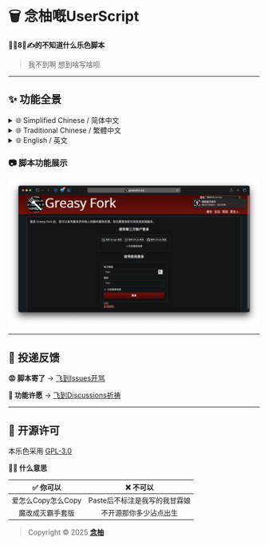 # 🗑️ 念柚嘅UserScript

**🦐🐔8⃣️✍️的不知道什么乐色脚本**

> 我不到啊 想到啥写啥呗

---

## ✨ 功能全景

<details>
<summary>🌐 Simplified Chinese / 简体中文</summary>

### 👀 便携使用体验
- **🖱️ 多种显示模式** - 提供三种方式查看密码 鼠标**悬浮** / **双击**输入框 / **始终显示**密码内容
- **⚙️ 菜单便捷选择** - 通过脚本管理器菜单直接**选择**工作模式 当前激活的模式后会显示 **✅** 标记 一目了然
- **🌐 动态加载适配** - 智能监测网页变化 自动为页面上**后续动态添加**的密码输入框应用您所选择的显示模式
- **⚡️ 轻快流畅体验** - 无论是密码的即时显隐 还是模式切换 都力求**平滑无感** 脚本本身**轻量高效** 不阻塞页面加载或运行
- **🔔 清晰状态通知** - 当您通过菜单切换模式时 会弹出**简短动画通知** 清晰告知当前已切换至何种模式
</details>

<details>
<summary>🌐 Traditional Chinese / 繁體中文</summary>

### 👀 便捷使用體驗
- **🖱️ 多種顯示模式** - 提供三種檢視密碼的方式 滑鼠**懸停** / **雙擊**輸入框 / **始終顯示**密碼內容
- **⚙️ 選單便捷選擇** - 可透過腳本管理器選單直接**選擇**運作模式 當前啟用的模式後會顯示 **✅** 標記 一目瞭然
- **🌐 動態載入適應** - 智慧監測網頁變化 自動為頁面上**後續動態新增**的密碼輸入框套用您選擇的顯示模式
- **⚡️ 輕快流暢體驗** - 無論是密碼的即時顯示或隱藏 或是模式切換 都力求**平滑無感** 腳本身體**輕量高效** 不阻礙頁面載入或運作
- **🔔 清晰狀態通知** - 當您透過選單切換模式時 會彈出**簡短動畫通知** 清晰告知目前已切換至何種模式
</details>

<details>
<summary>🌐 English / 英文</summary>

### 👀 Seamless User Experience
- **🖱️ Multiple Display Modes** - Offers Three Ways To View Passwords: **Mouse Hover** / **Double-Click** Input Field / **Always Show** Password Content
- **⚙️ Convenient Menu Selection** - Directly **Select** Working Mode Via Script Manager Menu The Currently Active Mode Is Marked With **✅** For Clarity
- **🌐 Dynamic Loading Adaptation** - Intelligently Monitors Web Page Changes Automatically Applying Your Chosen Mode To **Subsequently Dynamically Added** Password Fields
- **⚡️ Lightweight And Smooth Experience** - Strives For **Smooth And Seamless** Operation For Both Instant Password Visibility Toggle And Mode Switching The Script Itself Is **Lightweight And Efficient** Not Blocking Page Loading Or Operation
- **🔔 Clear Status Notifications** - A **Brief Animated Notification** Pops Up When Switching Modes Via The Menu Clearly Indicating The Mode Switched To
</details>

### 📷 脚本功能展示
![PasswordRevealerFeature](https://github.com/MiPoNianYou/UserScripts/blob/main/Images/PasswordRevealerFeature.png?raw=true "PasswordRevealerFeature")

---

## 📮 投递反馈

**😡 脚本寄了** → [飞到Issues开骂](https://github.com/MiPoNianYou/UserScripts/issues)

**🌠 功能许愿** → [飞到Discussions祈祷](https://github.com/MiPoNianYou/UserScripts/discussions)

---

## 📜 开源许可

本乐色采用 [GPL-3.0](https://github.com/MiPoNianYou/UserScripts/blob/main/LICENSE)

**🙋🏻 什么意思**

| ✅ 你可以 | ❌ 不可以 |
| :-: | :-: |
| 爱怎么Copy怎么Copy | Paste后不标注是我写的我甘霖娘 |
| 魔改成灭霸手套版 | 不开源那你多少沾点出生 |

> Copyright © 2025 [**念柚**](https://github.com/MiPoNianYou)
